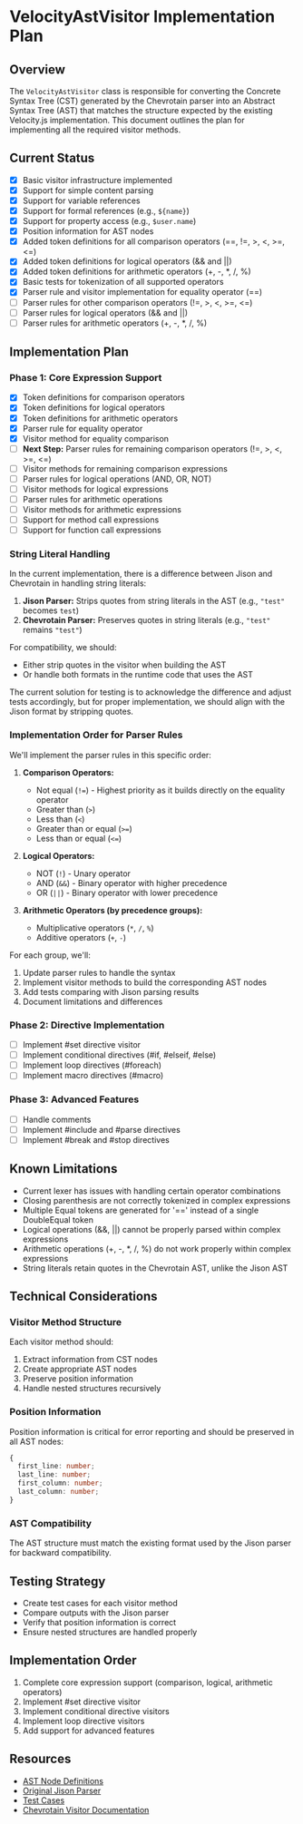 # VelocityAstVisitor Implementation Plan

## Overview

The `VelocityAstVisitor` class is responsible for converting the Concrete Syntax Tree (CST) generated by the Chevrotain parser into an Abstract Syntax Tree (AST) that matches the structure expected by the existing Velocity.js implementation. This document outlines the plan for implementing all the required visitor methods.

## Current Status

- [x] Basic visitor infrastructure implemented
- [x] Support for simple content parsing
- [x] Support for variable references
- [x] Support for formal references (e.g., `${name}`)
- [x] Support for property access (e.g., `$user.name`)
- [x] Position information for AST nodes
- [x] Added token definitions for all comparison operators (==, !=, >, <, >=, <=)
- [x] Added token definitions for logical operators (&& and ||)
- [x] Added token definitions for arithmetic operators (+, -, \*, /, %)
- [x] Basic tests for tokenization of all supported operators
- [x] Parser rule and visitor implementation for equality operator (==)
- [ ] Parser rules for other comparison operators (!=, >, <, >=, <=)
- [ ] Parser rules for logical operators (&& and ||)
- [ ] Parser rules for arithmetic operators (+, -, \*, /, %)

## Implementation Plan

### Phase 1: Core Expression Support

- [x] Token definitions for comparison operators
- [x] Token definitions for logical operators
- [x] Token definitions for arithmetic operators
- [x] Parser rule for equality operator
- [x] Visitor method for equality comparison
- [ ] **Next Step:** Parser rules for remaining comparison operators (!=, >, <, >=, <=)
- [ ] Visitor methods for remaining comparison expressions
- [ ] Parser rules for logical operations (AND, OR, NOT)
- [ ] Visitor methods for logical expressions
- [ ] Parser rules for arithmetic operations
- [ ] Visitor methods for arithmetic expressions
- [ ] Support for method call expressions
- [ ] Support for function call expressions

### String Literal Handling

In the current implementation, there is a difference between Jison and Chevrotain in handling string literals:

1. **Jison Parser:** Strips quotes from string literals in the AST (e.g., `"test"` becomes `test`)
2. **Chevrotain Parser:** Preserves quotes in string literals (e.g., `"test"` remains `"test"`)

For compatibility, we should:

- Either strip quotes in the visitor when building the AST
- Or handle both formats in the runtime code that uses the AST

The current solution for testing is to acknowledge the difference and adjust tests accordingly, but for proper implementation, we should align with the Jison format by stripping quotes.

### Implementation Order for Parser Rules

We'll implement the parser rules in this specific order:

1. **Comparison Operators:**

   - Not equal (`!=`) - Highest priority as it builds directly on the equality operator
   - Greater than (`>`)
   - Less than (`<`)
   - Greater than or equal (`>=`)
   - Less than or equal (`<=`)

2. **Logical Operators:**

   - NOT (`!`) - Unary operator
   - AND (`&&`) - Binary operator with higher precedence
   - OR (`||`) - Binary operator with lower precedence

3. **Arithmetic Operators (by precedence groups):**
   - Multiplicative operators (`*`, `/`, `%`)
   - Additive operators (`+`, `-`)

For each group, we'll:

1. Update parser rules to handle the syntax
2. Implement visitor methods to build the corresponding AST nodes
3. Add tests comparing with Jison parsing results
4. Document limitations and differences

### Phase 2: Directive Implementation

- [ ] Implement #set directive visitor
- [ ] Implement conditional directives (#if, #elseif, #else)
- [ ] Implement loop directives (#foreach)
- [ ] Implement macro directives (#macro)

### Phase 3: Advanced Features

- [ ] Handle comments
- [ ] Implement #include and #parse directives
- [ ] Implement #break and #stop directives

## Known Limitations

- Current lexer has issues with handling certain operator combinations
- Closing parenthesis are not correctly tokenized in complex expressions
- Multiple Equal tokens are generated for '==' instead of a single DoubleEqual token
- Logical operations (&&, ||) cannot be properly parsed within complex expressions
- Arithmetic operations (+, -, \*, /, %) do not work properly within complex expressions
- String literals retain quotes in the Chevrotain AST, unlike the Jison AST

## Technical Considerations

### Visitor Method Structure

Each visitor method should:

1. Extract information from CST nodes
2. Create appropriate AST nodes
3. Preserve position information
4. Handle nested structures recursively

### Position Information

Position information is critical for error reporting and should be preserved in all AST nodes:

```typescript
{
  first_line: number;
  last_line: number;
  first_column: number;
  last_column: number;
}
```

### AST Compatibility

The AST structure must match the existing format used by the Jison parser for backward compatibility.

## Testing Strategy

- Create test cases for each visitor method
- Compare outputs with the Jison parser
- Verify that position information is correct
- Ensure nested structures are handled properly

## Implementation Order

1. Complete core expression support (comparison, logical, arithmetic operators)
2. Implement #set directive visitor
3. Implement conditional directive visitors
4. Implement loop directive visitors
5. Add support for advanced features

## Resources

- [AST Node Definitions](src/parse/chevrotain/types/ast-nodes.ts)
- [Original Jison Parser](src/parse/velocity.js)
- [Test Cases](src/parse/chevrotain/__tests__/parser.test.ts)
- [Chevrotain Visitor Documentation](https://chevrotain.io/docs/guide/concrete_syntax_tree.html#cstvisitor)

